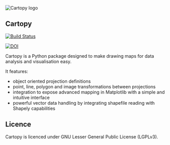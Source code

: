 ![Cartopy logo](http://scitools.org.uk/cartopy/docs/latest/_static/cartopy.png)

Cartopy
-------
[![Build Status](https://api.travis-ci.org/repositories/SciTools/cartopy.svg?branch=master)](https://travis-ci.org/SciTools/cartopy/branches)

[![DOI](https://zenodo.org/badge/5282596.svg)](https://zenodo.org/badge/latestdoi/5282596)

Cartopy is a Python package designed to make drawing maps for data analysis and visualisation easy.

It features:

 * object oriented projection definitions
 * point, line, polygon and image transformations between projections
 * integration to expose advanced mapping in Matplotlib with a simple and intuitive interface
 * powerful vector data handling by integrating shapefile reading with Shapely capabilities 

Licence
-------
Cartopy is licenced under GNU Lesser General Public License (LGPLv3).
